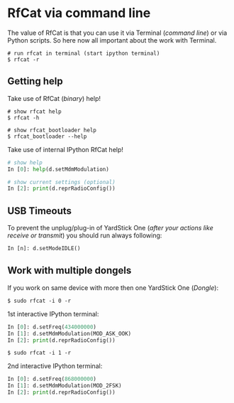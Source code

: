 # RfCat via command line

The value of RfCat is that you can use it via Terminal (_command line_) or via Python scripts. So here now all important about the work with Terminal.

```shell
# run rfcat in terminal (start ipython terminal)
$ rfcat -r
```

## Getting help

Take use of RfCat (_binary_) help!

```shell
# show rfcat help
$ rfcat -h

# show rfcat_bootloader help
$ rfcat_bootloader --help
```

Take use of internal IPython RfCat help!

```python
# show help
In [0]: help(d.setMdmModulation)

# show current settings (optional)
In [2]: print(d.reprRadioConfig())
```

## USB Timeouts

To prevent the unplug/plug-in of YardStick One (_after your actions like receive or transmit_) you should run always following:

```python
In [n]: d.setModeIDLE()
```

## Work with multiple dongels

If you work on same device with more then one YardStick One (_Dongle_):

```shell
$ sudo rfcat -i 0 -r
```

1st interactive IPython terminal:

```python
In [0]: d.setFreq(434000000)
In [1]: d.setMdmModulation(MOD_ASK_OOK)
In [2]: print(d.reprRadioConfig())
```

```shell
$ sudo rfcat -i 1 -r
```

2nd interactive IPython terminal:

```python
In [0]: d.setFreq(868000000)
In [1]: d.setMdmModulation(MOD_2FSK)
In [2]: print(d.reprRadioConfig())
```
